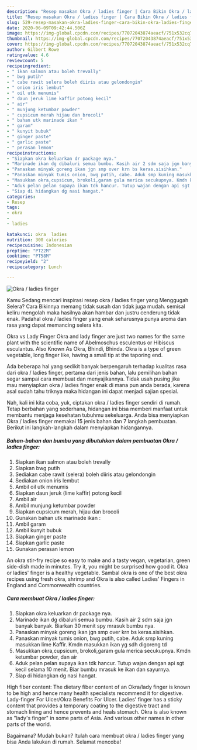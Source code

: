 ```yaml
---
description: "Resep masakan Okra / ladies finger | Cara Bikin Okra / ladies finger Yang Bikin Ngiler"
title: "Resep masakan Okra / ladies finger | Cara Bikin Okra / ladies finger Yang Bikin Ngiler"
slug: 529-resep-masakan-okra-ladies-finger-cara-bikin-okra-ladies-finger-yang-bikin-ngiler
date: 2020-06-09T09:42:44.506Z
image: https://img-global.cpcdn.com/recipes/77072043874aeacf/751x532cq70/okra-ladies-finger-foto-resep-utama.jpg
thumbnail: https://img-global.cpcdn.com/recipes/77072043874aeacf/751x532cq70/okra-ladies-finger-foto-resep-utama.jpg
cover: https://img-global.cpcdn.com/recipes/77072043874aeacf/751x532cq70/okra-ladies-finger-foto-resep-utama.jpg
author: Gilbert Rowe
ratingvalue: 4.6
reviewcount: 5
recipeingredient:
- " ikan salmon atau boleh trevally"
- " bwg putih"
- " cabe rawit selera boleh diiris atau gelondongin"
- " onion iris lembut"
- " oil utk menumis"
- " daun jeruk lime kaffir potong kecil"
- " air"
- " munjung ketumbar powder"
- " cupsicum merah hijau dan brocoli"
- " bahan utk marinade ikan "
- " garam"
- " kunyit bubuk"
- " ginger paste"
- " garlic paste"
- " perasan lemon"
recipeinstructions:
- "Siapkan okra keluarkan dr package nya."
- "Marinade ikan dg dibaluri semua bumbu. Kasih air 2 sdm saja jgn banyak banyak. Biarkan 30 menit spy mrasuk bumbu nya."
- "Panaskan minyak goreng ikan jgn smp over krn bs keras.sisihkan."
- "Panaskan minyak tumis onion, bwg putih, cabe. Aduk smp kuning masukkan lime Kaffir. Kmdn masukkan ikan yg sdh digoreng td"
- "Masukkan okra,cupsicum, brokoli,garam gula merica secukupnya. Kmdn ketumbar powder, dan air"
- "Aduk pelan pelan supaya ikan tdk hancur. Tutup wajan dengan api sgt kecil selama 10 menit. Biar bumbu mrasuk ke ikan dan sayurnya."
- "Siap di hidangkan dg nasi hangat."
categories:
- Resep
tags:
- okra
- 
- ladies

katakunci: okra  ladies 
nutrition: 300 calories
recipecuisine: Indonesian
preptime: "PT22M"
cooktime: "PT58M"
recipeyield: "2"
recipecategory: Lunch

---
```



![Okra / ladies finger](https://img-global.cpcdn.com/recipes/77072043874aeacf/751x532cq70/okra-ladies-finger-foto-resep-utama.jpg)

Kamu Sedang mencari inspirasi resep okra / ladies finger yang Menggugah Selera? Cara Bikinnya memang tidak susah dan tidak juga mudah. semisal keliru mengolah maka hasilnya akan hambar dan justru cenderung tidak enak. Padahal okra / ladies finger yang enak seharusnya punya aroma dan rasa yang dapat memancing selera kita.

Okra vs Lady Finger Okra and lady finger are just two names for the same plant with the scientific name of Abelmoschus esculentus or Hibiscus esculantus. Also Known As Okra, Bhindi, Bhinda. Okra is a type of green vegetable, long finger like, having a small tip at the taporing end.

Ada beberapa hal yang sedikit banyak berpengaruh terhadap kualitas rasa dari okra / ladies finger, pertama dari jenis bahan, lalu pemilihan bahan segar sampai cara membuat dan menyajikannya. Tidak usah pusing jika mau menyiapkan okra / ladies finger enak di mana pun anda berada, karena asal sudah tahu triknya maka hidangan ini dapat menjadi sajian spesial.


Nah, kali ini kita coba, yuk, ciptakan okra / ladies finger sendiri di rumah. Tetap berbahan yang sederhana, hidangan ini bisa memberi manfaat untuk membantu menjaga kesehatan tubuhmu sekeluarga. Anda bisa menyiapkan Okra / ladies finger memakai 15 jenis bahan dan 7 langkah pembuatan. Berikut ini langkah-langkah dalam menyiapkan hidangannya.

<!--inarticleads1-->

##### Bahan-bahan dan bumbu yang dibutuhkan dalam pembuatan Okra / ladies finger:

1. Siapkan  ikan salmon atau boleh trevally
1. Siapkan  bwg putih
1. Sediakan  cabe rawit (selera) boleh diiris atau gelondongin
1. Sediakan  onion iris lembut
1. Ambil  oil utk menumis
1. Siapkan  daun jeruk (lime kaffir) potong kecil
1. Ambil  air
1. Ambil  munjung ketumbar powder
1. Siapkan  cupsicum merah, hijau dan brocoli
1. Gunakan  bahan utk marinade ikan :
1. Ambil  garam
1. Ambil  kunyit bubuk
1. Siapkan  ginger paste
1. Siapkan  garlic paste
1. Gunakan  perasan lemon


An okra stir-fry recipe so easy to make and a tasty vegan, vegetarian, green side-dish made in minutes. Try it, you might be surprised how good it. Okra or ladies&#39; finger is a healthy vegetable. Sambal okra is one of the best okra recipes using fresh okra, shrimp and Okra is also called Ladies&#39; Fingers in England and Commonwealth countries. 

<!--inarticleads2-->

##### Cara membuat Okra / ladies finger:

1. Siapkan okra keluarkan dr package nya.
1. Marinade ikan dg dibaluri semua bumbu. Kasih air 2 sdm saja jgn banyak banyak. Biarkan 30 menit spy mrasuk bumbu nya.
1. Panaskan minyak goreng ikan jgn smp over krn bs keras.sisihkan.
1. Panaskan minyak tumis onion, bwg putih, cabe. Aduk smp kuning masukkan lime Kaffir. Kmdn masukkan ikan yg sdh digoreng td
1. Masukkan okra,cupsicum, brokoli,garam gula merica secukupnya. Kmdn ketumbar powder, dan air
1. Aduk pelan pelan supaya ikan tdk hancur. Tutup wajan dengan api sgt kecil selama 10 menit. Biar bumbu mrasuk ke ikan dan sayurnya.
1. Siap di hidangkan dg nasi hangat.


High fiber content: The dietary fiber content of an Okra/lady finger is known to be high and hence many health specialists recommend it for digestive. Lady-finger For Ulcer/Okra Benefits For Ulcer. Ladies&#39; finger has a sticky content that provides a temporary coating to the digestive tract and stomach lining and hence prevents and heals stomach. Okra is also known as &#34;lady&#39;s finger&#34; in some parts of Asia. And various other names in other parts of the world. 

Bagaimana? Mudah bukan? Itulah cara membuat okra / ladies finger yang bisa Anda lakukan di rumah. Selamat mencoba!
